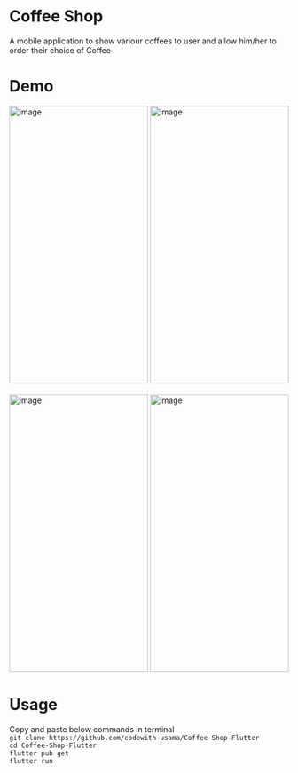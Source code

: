# Coffee Shop

A mobile application to show variour coffees to user and allow him/her to order their choice of Coffee

# Demo 
<img src="https://github.com/codewith-usama/Coffee-Shop-Flutter/assets/99090844/05c96300-cefd-4f00-980e-dbe3aeb58c79" alt="image" width="250" height="500">
<img src="https://github.com/codewith-usama/Coffee-Shop-Flutter/assets/99090844/dba41dac-9a51-4fd8-8a5c-772d2a7de6f8" alt="image" width="250" height="500"> <br/><br/>
<img src="https://github.com/codewith-usama/Coffee-Shop-Flutter/assets/99090844/63323734-d363-4a83-960e-5ced9c037687" alt="image" width="250" height="500">
<img src="https://github.com/codewith-usama/Coffee-Shop-Flutter/assets/99090844/aa8033d3-e10d-48df-b58b-b1520c2976aa" alt="image" width="250" height="500">

# Usage
Copy and paste below commands in terminal
<br/>
`git clone https://github.com/codewith-usama/Coffee-Shop-Flutter`
<br/>
`cd Coffee-Shop-Flutter`
<br/>
`flutter pub get`
<br/>
`flutter run`
